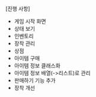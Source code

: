 [진행 사항]

- 게임 시작 화면
- 상태 보기
- 인벤토리
- 장착 관리
- 상점
- 아이템 구매
- 아이템 정보 클래스화
- 아이템 정보 배열(->리스트)로 관리
- 판매하기 기능 추가
- 장착 개선

